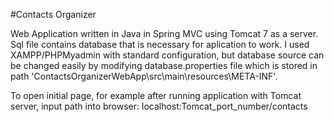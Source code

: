 #Contacts Organizer

Web Application written in Java in Spring MVC using Tomcat 7 as a server.
Sql file contains database that is necessary for aplication to work. I used XAMPP/PHPMyadmin with standard configuration, but database source can be changed easily by modifying database.properties file which is stored in path 'ContactsOrganizerWebApp\src\main\resources\META-INF'.

To open initial page, for example after running application with Tomcat server, input path into browser: localhost:Tomcat_port_number/contacts

